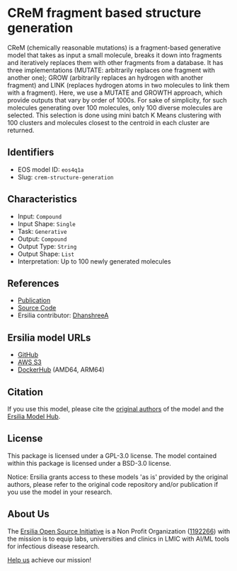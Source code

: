 # CReM fragment based structure generation

CReM (chemically reasonable mutations) is a fragment-based generative model that takes as input a small molecule, breaks it down into fragments and iteratively replaces them with other fragments from a database. It has three implementations (MUTATE: arbitrarily replaces one fragment with another one); GROW (arbitrarily replaces an hydrogen with another fragment) and LINK (replaces hydrogen atoms in two molecules to link them with a fragment). Here, we use a MUTATE and GROWTH approach, which provide outputs that vary by order of 1000s. For sake of simplicity, for such molecules generating over 100 molecules, only 100 diverse molecules are selected. This selection is done using mini batch K Means clustering with 100 clusters and molecules closest to the centroid in each cluster are returned.

## Identifiers

* EOS model ID: `eos4q1a`
* Slug: `crem-structure-generation`

## Characteristics

* Input: `Compound`
* Input Shape: `Single`
* Task: `Generative`
* Output: `Compound`
* Output Type: `String`
* Output Shape: `List`
* Interpretation: Up to 100 newly generated molecules

## References

* [Publication](https://jcheminf.biomedcentral.com/articles/10.1186/s13321-020-00431-w)
* [Source Code](https://github.com/DrrDom/crem)
* Ersilia contributor: [DhanshreeA](https://github.com/DhanshreeA)

## Ersilia model URLs
* [GitHub](https://github.com/ersilia-os/eos4q1a)
* [AWS S3](https://ersilia-models-zipped.s3.eu-central-1.amazonaws.com/eos4q1a.zip)
* [DockerHub](https://hub.docker.com/r/ersiliaos/eos4q1a) (AMD64, ARM64)

## Citation

If you use this model, please cite the [original authors](https://jcheminf.biomedcentral.com/articles/10.1186/s13321-020-00431-w) of the model and the [Ersilia Model Hub](https://github.com/ersilia-os/ersilia/blob/master/CITATION.cff).

## License

This package is licensed under a GPL-3.0 license. The model contained within this package is licensed under a BSD-3.0 license.

Notice: Ersilia grants access to these models 'as is' provided by the original authors, please refer to the original code repository and/or publication if you use the model in your research.

## About Us

The [Ersilia Open Source Initiative](https://ersilia.io) is a Non Profit Organization ([1192266](https://register-of-charities.charitycommission.gov.uk/charity-search/-/charity-details/5170657/full-print)) with the mission is to equip labs, universities and clinics in LMIC with AI/ML tools for infectious disease research.

[Help us](https://www.ersilia.io/donate) achieve our mission!